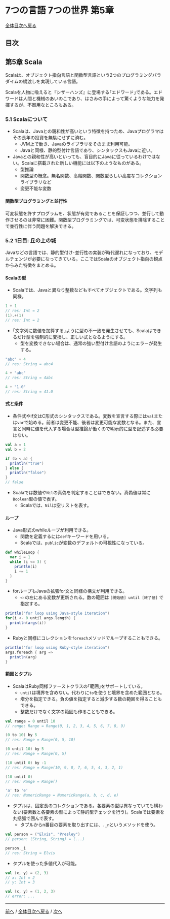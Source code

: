 # 7つの言語 7つの世界 第5章
[全体目次へ戻る](index.md)
## 目次

## 第5章 Scala
Scalaは、オブジェクト指向言語と関数型言語という2つのプログラミングパラダイムの橋渡しを実現している言語。

Scalaを人物に喩えると『シザーハンズ』に登場する｢エドワード｣である。エドワードは人間と機械のあいのこであり、はさみの手によって驚くような能力を発揮するが、不器用なところもある。

### 5.1 Scalaについて
- Scalaは、Javaとの親和性が高いという特徴を持つため、Javaプログラマはその長年の投資を無駄にせずに済む。
  + JVM上で動き、Javaのライブラリをそのまま利用可能。
  + Javaと同様、静的型付け言語であり、シンタックスもJavaに近い。
- Javaとの親和性が高いといっても、盲目的にJavaに従っているわけではない。Scalaに搭載された新しい機能には以下のようなものがある。
  + 型推論
  + 関数型の概念。無名関数、高階関数、関数型らしい高度なコレクションライブラリなど
  + 変更不能な変数

#### 関数型プログラミングと並行性
可変状態を許すプログラムを、状態が有効であることを保証しつつ、並行して動作させるのは非常に困難。関数型プログラミングでは、可変状態を排除することで並行性に伴う問題を解決できる。

### 5.2 1日目: 丘の上の城
Javaなどの言語では、静的型付け･並行性の実装が時代遅れになっており、モデルチェンジが必要になってきている。ここではScalaのオブジェクト指向の観点からみた特徴をまとめる。

#### Scalaの型
- Scalaでは、Javaと異なり整数などもすべてオブジェクトである。文字列も同様。

```scala
1 + 1
// res: Int = 2
(1).+(1)
// res: Int = 2
```

- ｢文字列に数値を加算する｣ように型の不一致を発生させても、Scalaはできるだけ型を強制的に変換し、正しい式となるようにする。
  + 型を変換できない場合は、通常の強い型付け言語のようにエラーが発生する。

```scala
"abc" + 4
// res: String = abc4

4 + "abc"
// res: String = 4abc

4 + "1.0"
// res: String = 41.0
```

#### 式と条件
- 条件式やif文はC形式のシンタックスである。変数を宣言する際には`val`または`var`で始める。前者は変更不能、後者は変更可能な変数となる。また、宣言と同時に値を代入する場合は型推論が働くので明示的に型を記述する必要はない。

```scala
val a = 1
val b = 2

if (b < a) {
  println("true")
} else {
  println("false")
}
// false
```

- Scalaでは数値や`Nil`の真偽を判定することはできない。真偽値は常に`Boolean`型の値で表す。
  + Scalaでは、`Nil`は空リストを表す。

#### ループ
- Java形式のwhileループが利用できる。
  + 関数を定義するには`def`キーワードを用いる。
  + Scalaでは、`public`が変数のデフォルトの可視性になっている。

```scala
def whileLoop {
  var i = 1
  while (i <= 3) {
    println(i)
    i += 1
  }
}
```

- forループもJavaの拡張for文と同様の構文が利用できる。
  + `<-`の左にある変数が更新される。数の範囲は `[開始値] until [終了値]` で指定する。

```scala
println("for loop using Java-style iteration")
for(i <- 0 until args.length) {
  println(args(i))
}
```

- Rubyと同様にコレクションを`foreach`メソッドでループすることもできる。

```scala
println("for loop using Ruby-style iteration")
args.foreach { arg =>
  println(arg)
}
```

#### 範囲とタプル
- ScalaはRuby同様ファーストクラスの｢範囲｣をサポートしている。
  + `until`は境界を含めない。代わりに`to`を使うと境界を含めた範囲となる。
  + 増分を指定できる。負の値を指定すると減少する数の範囲を得ることもできる。
  + 整数だけでなく文字の範囲も作ることもできる。

```scala
val range = 0 until 10
// range: Range = Range(0, 1, 2, 3, 4, 5, 6, 7, 8, 9)

(0 to 10) by 5
// res: Range = Range(0, 5, 10)

(0 until 10) by 5
// res: Range = Range(0, 5)

(10 until 0) by -1
// res: Range = Range(10, 9, 8, 7, 6, 5, 4, 3, 2, 1)

(10 until 0)
// res: Range = Range()

'a' to 'e'
// res: NumericRange = NumericRange(a, b, c, d, e)
```

- タプルは、固定長のコレクションである。各要素の型は異なっていても構わない(要素数と各要素の型によって静的型チェックを行う)。Scalaでは要素を丸括弧で囲んで表す。
  + タプルからn番目の要素を取り出すには、`._n`というメソッドを使う。

```scala
val person = ("Elvis", "Presley")
// person: (String, String) = (...)

person._1
// res: String = Elvis
```

- タプルを使った多値代入が可能。

```scala
val (x, y) = (2, 3)
// x: Int = 2
// y: Int = 3

val (x, y) = (1, 2, 3)
// error: ...
```

***

[前へ](c4.md) /
[全体目次へ戻る](index.md) /
[次へ](c6.md)

